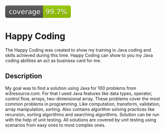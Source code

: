 ![Coverage](.github/badges/jacoco.svg)

# Happy Coding

The Happy Coding was created to show my training in Java coding and
skills achieved during this time. Happy Coding can show to you my Java 
coding abilities an act as business card for me.

## Description

My goal was to find a solution using Java for 100 problems from w3resource.com.
For that I used Java features like data types, operator, control flow,
arrays, two-dimensional array. These problems cover the most common
problems in programming. Like computation, transform, validation, array
manipulation, sorting. Also contains algorithm solving practices like 
recursion, sorting algorithms and searching algorithms. Solution can be
run with the help of unit testing. All solutions are covered by unit
testing using scenarios from easy ones to most complex ones.